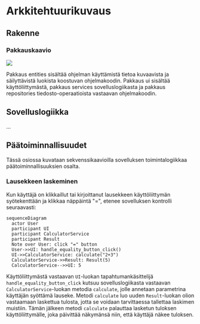 # Arkkitehtuurikuvaus

## Rakenne

### Pakkauskaavio
![](https://github.com/Deepthetics/ot-harjoitustyo/blob/master/dokumentaatio/kuvat/Pakkauskaavio.png)

Pakkaus entities sisältää ohjelman käyttämistä tietoa kuvaavista ja säilyttävistä luokista koostuvan ohjelmakoodin. Pakkaus ui sisältää käyttöliittymästä, pakkaus services sovelluslogiikasta ja pakkaus repositories tiedosto-operaatioista vastaavan ohjelmakoodin. 

## Sovelluslogiikka

...

## Päätoiminnallisuudet

Tässä osiossa kuvataan sekvenssikaavioilla sovelluksen toimintalogiikkaa päätoiminnallisuuksien osalta.

### Lausekkeen laskeminen

Kun käyttäjä on klikkaillut tai kirjoittanut lausekkeen käyttöliittymän syötekenttään ja klikkaa näppäintä "=", etenee sovelluksen kontrolli seuraavasti:

```mermaid
sequenceDiagram
  actor User
  participant UI
  participant CalculatorService
  participant Result
  Note over User: click "=" button
  User->>UI: handle_equality_button_click()
  UI->>CalculatorService: calculate("2+3")
  CalculatorService->>Result: Result(5)
  CalculatorService-->>UI: 5
```
Käyttöliittymästä vastaavan `UI`-luokan tapahtumankäsittelijä `handle_equality_button_click` kutsuu sovelluslogiikasta vastaavan `CalculatorService`-luokan metodia `calculate`, jolle annetaan parametrina käyttäjän syöttämä lauseke. Metodi `calculate` luo uuden `Result`-luokan olion vastaamaan laskettua tulosta, jotta se voidaan tarvittaessa tallettaa laskimen muistiin. Tämän jälkeen metodi `calculate` palauttaa lasketun tuloksen käyttöliittymälle, joka päivittää näkymänsä niin, että käyttäjä näkee tuloksen.
